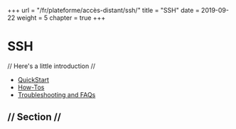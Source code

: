 +++
url = "/fr/plateforme/accès-distant/ssh/"
title = "SSH"
date = 2019-09-22
weight = 5
chapter = true
+++

# SSH

// Here's a little introduction //

- [QuickStart]()
- [How-Tos]()
- [Troubleshooting and FAQs]()

## // Section //
